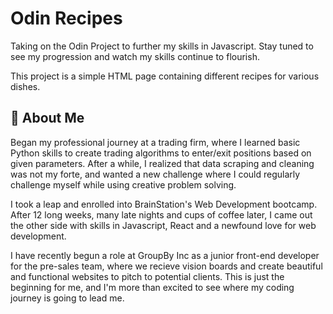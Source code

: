 # Odin Recipes

Taking on the Odin Project to further my skills in Javascript. Stay tuned to see my progression and watch my skills continue to flourish. 

This project is a simple HTML page containing different recipes for various dishes. 

## 🚀 About Me
Began my professional journey at a trading firm, where I learned basic Python skills to create trading algorithms to enter/exit positions based on given parameters. After a while, I realized that data scraping and cleaning was not my forte, and wanted a new challenge where I could regularly challenge myself while using creative problem solving. 

I took a leap and enrolled into BrainStation's Web Development bootcamp. After 12 long weeks, many late nights and cups of coffee later, I came out the other side with skills in Javascript, React and a newfound love for web development. 

I have recently begun a role at GroupBy Inc as a junior front-end developer for the pre-sales team, where we recieve vision boards and create beautiful and functional websites to pitch to potential clients. This is just the beginning for me, and I'm more than excited to see where my coding journey is going to lead me. 
